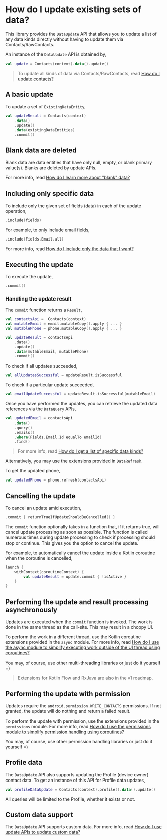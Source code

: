 # How do I update existing sets of data?

This library provides the `DataUpdate` API that allows you to update a list of any data kinds 
directly without having to update them via Contacts/RawContacts.

An instance of the `DataUpdate` API is obtained by,

```kotlin
val update = Contacts(context).data().update()
```

> To update all kinds of data via Contacts/RawContacts, read [How do I update contacts?](/howto/howto-update-contacts.md)

## A basic update

To update a set of `ExistingDataEntity`,

```kotlin
val updateResult = Contacts(context)
    .data()
    .update()
    .data(existingDataEntities)
    .commit()
```

## Blank data are deleted

Blank data are data entities that have only null, empty, or blank primary value(s). Blanks are 
deleted by update APIs.

For more info, read [How do I learn more about "blank" data?](/howto/howto-learn-more-about-blank-data.md)

## Including only specific data

To include only the given set of fields (data) in each of the update operation,

```kotlin
.include(fields)
```

For example, to only include email fields,

```kotlin
.include(Fields.Email.all)
```

For more info, read [How do I include only the data that I want?](/howto/howto-include-only-desired-data.md)

## Executing the update

To execute the update,

```kotlin
.commit()
```

### Handling the update result

The `commit` function returns a `Result`,

```kotlin
val contactsApi =  Contacts(context)
val mutableEmail = email.mutableCopy().apply { ... }
val mutablePhone = phone.mutableCopy().apply { ... }

val updateResult = contactsApi
    .date()
    .update()
    .data(mutableEmail, mutablePhone)
    .commit()
```

To check if all updates succeeded,

```kotlin
val allUpdatesSuccessful = updateResult.isSuccessful
```

To check if a particular update succeeded,

```kotlin
val emailUpdateSuccessful = updateResult.isSuccessful(mutableEmail)
```

Once you have performed the updates, you can retrieve the updated data references via the 
`DataQuery` APIs,

```kotlin
val updatedEmail = contactsApi
    .data()
    .query()
    .emails()
    .where(Fields.Email.Id equalTo emailId)
    .find()
```

> For more info, read [How do I get a list of specific data kinds?](/howto/howto-query-data-sets.md)

Alternatively, you may use the extensions provided in `DataRefresh`.

To get the updated phone,

```kotlin
val updatedPhone = phone.refresh(contactsApi)
```

## Cancelling the update

To cancel an update amid execution,

```kotlin
.commit { returnTrueIfUpdateShouldBeCancelled() }
```

The `commit` function optionally takes in a function that, if it returns true, will cancel update
processing as soon as possible. The function is called numerous times during update processing to
check if processing should stop or continue. This gives you the option to cancel the update.

For example, to automatically cancel the update inside a Kotlin coroutine when the coroutine is cancelled,

```kotlin
launch {
    withContext(coroutineContext) {
        val updateResult = update.commit { !isActive }
    }
}
```

## Performing the update and result processing asynchronously

Updates are executed when the `commit` function is invoked. The work is done in the same thread as
the call-site. This may result in a choppy UI.

To perform the work in a different thread, use the Kotlin coroutine extensions provided in the `async` module.
For more info, read [How do I use the async module to simplify executing work outside of the UI thread using coroutines?](/howto/howto-use-api-with-async-execution.md)

You may, of course, use other multi-threading libraries or just do it yourself =)

> Extensions for Kotlin Flow and RxJava are also in the v1 roadmap.

## Performing the update with permission

Updates require the `android.permission.WRITE_CONTACTS` permissions. If not granted, the update 
will do nothing and return a failed result.

To perform the update with permission, use the extensions provided in the `permissions` module.
For more info, read [How do I use the permissions module to simplify permission handling using coroutines?](/howto/howto-use-api-with-permissions-handling.md)

You may, of course, use other permission handling libraries or just do it yourself =)

## Profile data

The `DataUpdate` API also supports updating the Profile (device owner) contact data. To get an 
instance of this API for Profile data updates,

```kotlin
val profileDataUpdate = Contacts(context).profile().data().update()
```

All queries will be limited to the Profile, whether it exists or not.

## Custom data support
 
The `DataUpdate` API supports custom data. For more info, read [How do I use update APIs to update custom data?](/howto/howto-update-custom-data.md)
